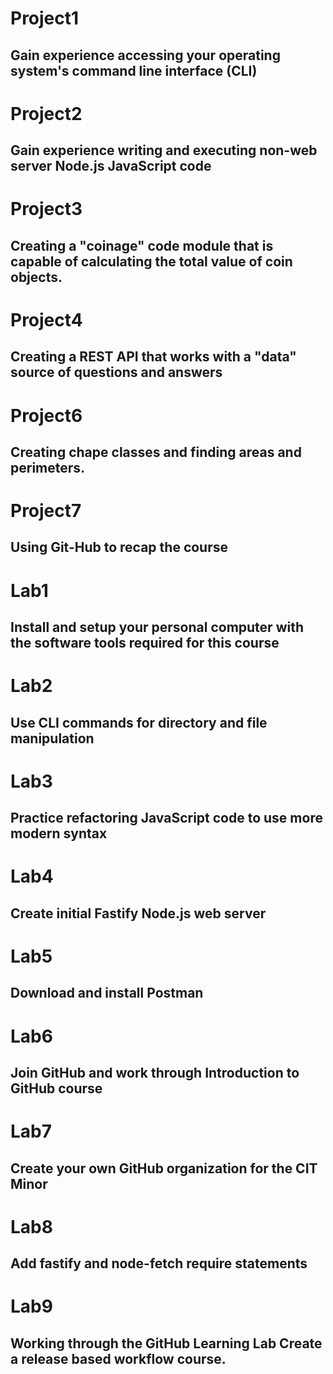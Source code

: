 # Project1
## Gain experience accessing your operating system's command line interface (CLI)
# Project2
## Gain experience writing and executing non-web server Node.js JavaScript code
# Project3
## Creating a "coinage" code module that is capable of calculating the total value of coin objects.
# Project4
## Creating a REST API that works with a "data" source of questions and answers
# Project6
## Creating chape classes and finding areas and perimeters. 
# Project7
## Using Git-Hub to recap the course

# Lab1
## Install and setup your personal computer with the software tools required for this course
# Lab2
## Use CLI commands for directory and file manipulation
# Lab3
## Practice refactoring JavaScript code to use more modern syntax
# Lab4
## Create initial Fastify Node.js web server
# Lab5
## Download and install Postman
# Lab6
## Join GitHub and work through Introduction to GitHub course
# Lab7
##  Create your own GitHub organization for the CIT Minor
# Lab8
## Add fastify and node-fetch require statements
# Lab9
## Working through the GitHub Learning Lab Create a release based workflow  course.



